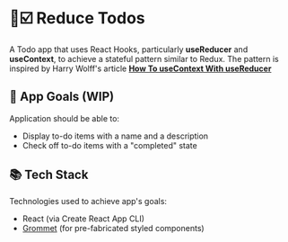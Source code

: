 # 🚦☑️ Reduce Todos

A Todo app that uses React Hooks, particularly **useReducer** and **useContext**, to achieve a stateful pattern similar to Redux. The pattern is inspired by Harry Wolff's article **[How To useContext With useReducer
](https://hswolff.com/blog/how-to-usecontext-with-usereducer/)**

## 🥅 App Goals (WIP)
Application should be able to:
- Display to-do items with a name and a description
- Check off to-do items with a "completed" state


## 📚 Tech Stack
Technologies used to achieve app's goals:
- React (via Create React App CLI)
- [Grommet](https://v2.grommet.io/) (for pre-fabricated styled components)